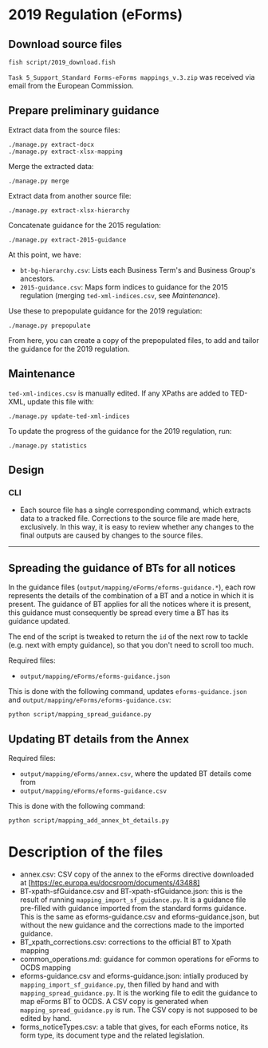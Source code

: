 # 2019 Regulation (eForms)

## Download source files

    fish script/2019_download.fish

`Task 5_Support_Standard Forms-eForms mappings_v.3.zip` was received via email from the European Commission.

## Prepare preliminary guidance

Extract data from the source files:

    ./manage.py extract-docx
    ./manage.py extract-xlsx-mapping

Merge the extracted data:

    ./manage.py merge

Extract data from another source file:

    ./manage.py extract-xlsx-hierarchy

Concatenate guidance for the 2015 regulation:

    ./manage.py extract-2015-guidance

At this point, we have:

- `bt-bg-hierarchy.csv`: Lists each Business Term's and Business Group's ancestors.
- `2015-guidance.csv`: Maps form indices to guidance for the 2015 regulation (merging `ted-xml-indices.csv`, see *Maintenance*).

Use these to prepopulate guidance for the 2019 regulation:

    ./manage.py prepopulate

From here, you can create a copy of the prepopulated files, to add and tailor the guidance for the 2019 regulation.

## Maintenance

`ted-xml-indices.csv` is manually edited. If any XPaths are added to TED-XML, update this file with:

    ./manage.py update-ted-xml-indices

To update the progress of the guidance for the 2019 regulation, run:

    ./manage.py statistics

## Design

### CLI

* Each source file has a single corresponding command, which extracts data to a tracked file. Corrections to the source file are made here, exclusively. In this way, it is easy to review whether any changes to the final outputs are caused by changes to the source files.

---

## Spreading the guidance of BTs for all notices

In the guidance files (`output/mapping/eForms/eforms-guidance.*`), each row represents the details of the combination of a BT and a notice in which it is
present. The guidance of BT applies for all the notices where it is present, this guidance must consequently be spread every time a BT has its guidance
updated.

The end of the script is tweaked to return the `id` of the next row to tackle (e.g. next with empty guidance), so that you don't need to scroll too much.

Required files:

- `output/mapping/eForms/eforms-guidance.json`

This is done with the following command, updates `eforms-guidance.json` and `output/mapping/eForms/eforms-guidance.csv`:

    python script/mapping_spread_guidance.py

## Updating BT details from the Annex

Required files:

- `output/mapping/eForms/annex.csv`, where the updated BT details come from
- `output/mapping/eForms/eforms-guidance.csv`

This is done with the following command:

    python script/mapping_add_annex_bt_details.py

# Description of the files

- annex.csv: CSV copy of the annex to the eForms directive downloaded at [https://ec.europa.eu/docsroom/documents/43488]
- BT-xpath-sfGuidance.csv and BT-xpath-sfGuidance.json: this is the result of running `mapping_import_sf_guidance.py`. It is a guidance file pre-filled with guidance imported from the standard forms guidance. This is the same as eforms-guidance.csv and eforms-guidance.json, but without the new guidance and the corrections made to the imported guidance.
- BT_xpath_corrections.csv: corrections to the official BT to Xpath mapping
- common_operations.md: guidance for common operations for eForms to OCDS mapping
- eforms-guidance.csv and eforms-guidance.json: intially produced by `mapping_import_sf_guidance.py`, then filled by hand and with `mapping_spread_guidance.py`. It is the working file to edit the guidance to map eForms BT to OCDS. A CSV copy is generated when `mapping_spread_guidance.py` is run. The CSV copy is not supposed to be edited by hand.
- forms_noticeTypes.csv: a table that gives, for each eForms notice, its form type, its document type and the related legislation.
